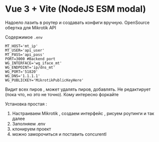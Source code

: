 # Vue 3 + Vite (NodeJS ESM modal)

Надоело лазить в роутер и создавать конфиги вручную. OpenSource обертка для Mikrotik API

Содержимое ```.env```
```dotenv
MT_HOST='mt_ip'
MT_USER='api_user'
MT_PASS='api_pass'
PORT=3000 #Backend port
WG_INTERFACE='wg_iface_mt'
WG_ENDPOINT='ip/dns_mt'
WG_PORT='51820'
WG_DNS='1.1.1.1'
WG_PUBLICKEY='MikrotikPublicKeyHere'
```
Видит всех пиров , может удалять пиров, добавлять. Не редактирует (пока что, но это не точно).
Кому интересно форкайте

Установка простая :
1. Настраиваем Mikrotik , создаем интерфейс , рисуем роутинги и так далее
2. Заполняем .env
3. клонируем проект
4. можно заморочиться и поставить concurentl